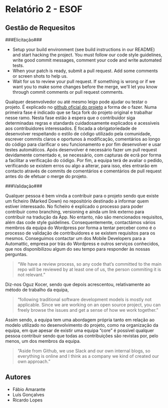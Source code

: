 # Relatório 2 - ESOF #
## Gestão de Requesitos ##

###Elicitação###
	
* Setup your build environment (see build instructions in our README) and start hacking the project. You must follow our code style guidelines, write good commit messages, comment your code and write automated tests.	
* When your patch is ready, submit a pull request. Add some comments or screen shots to help us.
* Wait for us to review your pull request. If something is wrong or if we want you to make some changes before the merge, we'll let you know through commit comments or pull request comments.

Qualquer desenvolvedor ou até mesmo leigo pode ajudar ou testar o projeto. É explicado no [github oficial do projeto](https://github.com/wordpress-mobile/WordPress-Android/blob/develop/CONTRIBUTING.md) a forma de o fazer. Numa primeira fase é indicado que se faça fork do projeto original e trabalhar nesse ramo. Nesta fase estão à espera que o contribuidor siga determinadas regras e standards cuidadosamente explicados e acessíveis aos contribuidores interessados.
É focada a obrigatoriedade de desenvolver respeitando o estilo de código utilizado pela comunidade, escrever commits claros e oportunos à modificação, comentários ao longo do código para clarificar o seu funcionamento e por fim desenvolver e usar testes automáticos.
Após desenvolver é necessário fazer um pull request devidamente comentado e, se necessário, com capturas de ecrã por forma a facilitar a verificação do código.
Por fim, a equipa terá de avaliar o pedido, verificando se existem erros ou algo a alterar, para isso, eles entrarão em contacto através de commits de comentários e comentários de pull request antes do de efetuar o merge do projeto.

###Validação###

Qualquer pessoa é bem vinda a contribuir para o projeto sendo que existe um ficheiro (Marked Down) no repositório destinado a informar quem estiver interessado. No ficheiro é explicado o processo para poder contribuir como branching, versioning e ainda um link externo para contribuir na tradução da App.
No entanto, não são mencionados requisitos, além das code style guidelines. Consequentemente, contactámos vários membros da equipa do Wordpress por forma a tentar perceber como é o processo de validação de contribuidores e se existem requisitos para os mesmos. Conseguimos contactar um dos Mobile Developers para a Automattic, empresa por trás do Wordpress e outros serviços conhecidos,  que nos disponibilizou algum do seu tempo para responder às nossas perguntas.
>“We have a review process, so any code that’s committed to the main repo will be reviewed by at least one of us, the person commiting it is not relevant.”

Diz-nos Oguz Kocer, sendo que depois acrescentou, relativamente ao método de trabalho da equipa, 
>“following traditional software development models is mostly not applicable. Since we are working on an open source project, you can freely browse the issues and get a sense of how we work together.”

Assim sendo, a equipa tem uma abordagem própria tanto em relação ao modelo utilizado no desenvolvimento do projeto, como na organização da equipa, em que apesar de existir uma equipa “core” é possível qualquer pessoa contribuir sendo que todas as contribuições são revistas por, pelo menos, um dos membros da equipa.
>“Aside from Github, we use Slack and our own internal blogs, so everything is online and I think as a company we kind of created our own approach.”


## Autores

* Fábio Amarante
* Luís Gonçalves
* Ricardo Lopes
